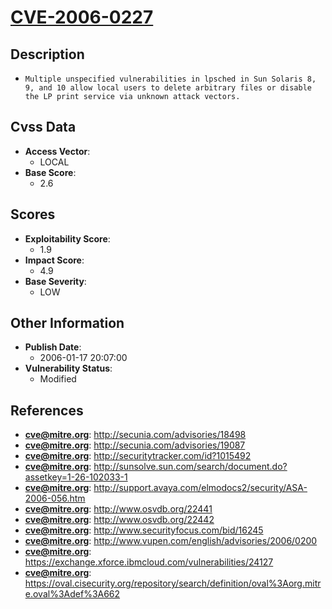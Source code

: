 
# [CVE-2006-0227](https://cve.mitre.org/cgi-bin/cvename.cgi?name=CVE-2006-0227)

## Description

- `Multiple unspecified vulnerabilities in lpsched in Sun Solaris 8, 9, and 10 allow local users to delete arbitrary files or disable the LP print service via unknown attack vectors.`

## Cvss Data

- **Access Vector**:
  - LOCAL
- **Base Score**:
  - 2.6

## Scores

- **Exploitability Score**:
  - 1.9
- **Impact Score**:
  - 4.9
- **Base Severity**:
  - LOW

## Other Information

- **Publish Date**:
  - 2006-01-17 20:07:00
- **Vulnerability Status**:
  - Modified

## References

- **cve@mitre.org**: http://secunia.com/advisories/18498
- **cve@mitre.org**: http://secunia.com/advisories/19087
- **cve@mitre.org**: http://securitytracker.com/id?1015492
- **cve@mitre.org**: http://sunsolve.sun.com/search/document.do?assetkey=1-26-102033-1
- **cve@mitre.org**: http://support.avaya.com/elmodocs2/security/ASA-2006-056.htm
- **cve@mitre.org**: http://www.osvdb.org/22441
- **cve@mitre.org**: http://www.osvdb.org/22442
- **cve@mitre.org**: http://www.securityfocus.com/bid/16245
- **cve@mitre.org**: http://www.vupen.com/english/advisories/2006/0200
- **cve@mitre.org**: https://exchange.xforce.ibmcloud.com/vulnerabilities/24127
- **cve@mitre.org**: https://oval.cisecurity.org/repository/search/definition/oval%3Aorg.mitre.oval%3Adef%3A662
